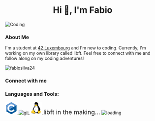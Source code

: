 <h1 align="center">Hi 👋, I'm Fabio</h1> 
<img align="center" alt="Coding" width="400" src="https://media.tenor.com/QYcfJTtQfo8AAAAM/deku.gif">

<h3 align="left">About Me</h3>

<p align="left"> I'm a student at <a href="https://42luxembourg.lu/" target="_blank"> 42 Luxembourg</a> and I'm new to coding. Currently, I'm working on my own library called libft. Feel free to connect with me and follow along on my coding adventures!</p>

<p align="left"> <img src="https://komarev.com/ghpvc/?username=fabiosilva24&label=Profile%20views&color=a5f3bc&style=flat" alt="fabiosilva24" /> </p>

<h3 align="left">Connect with me</h3>
<p align="left">
</p>

<h3 align="left">Languages and Tools:</h3>
<p align="left"> 
    <a href="https://www.cprogramming.com/" target="_blank" rel="noreferrer"> 
        <img src="https://raw.githubusercontent.com/devicons/devicon/master/icons/c/c-original.svg" alt="c" width="40" height="40"/> 
    </a> 
    <a href="https://git-scm.com/" target="_blank" rel="noreferrer"> 
        <img src="https://www.vectorlogo.zone/logos/git-scm/git-scm-icon.svg" alt="git" width="40" height="40"/> 
    </a> 
    <a href="https://www.linux.org/" target="_blank" rel="noreferrer"> 
        <img src="https://raw.githubusercontent.com/devicons/devicon/master/icons/linux/linux-original.svg" alt="linux" width="40" height="40"/> 
    </a> 
    <span style="font-size: 20px;">libft in the making...</span> 
    <img src="https://media.giphy.com/media/3o7bu3XilJ5BOiSGic/giphy.gif" alt="loading" width="40" height="40"/> 
</p>

